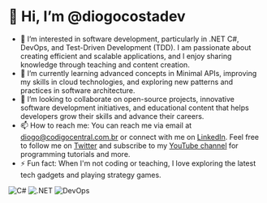 # 👋 Hi, I’m @diogocostadev

- 👀 I’m interested in software development, particularly in .NET C#, DevOps, and Test-Driven Development (TDD). I am passionate about creating efficient and scalable applications, and I enjoy sharing knowledge through teaching and content creation.
- 🌱 I’m currently learning advanced concepts in Minimal APIs, improving my skills in cloud technologies, and exploring new patterns and practices in software architecture.
- 💞️ I’m looking to collaborate on open-source projects, innovative software development initiatives, and educational content that helps developers grow their skills and advance their careers.
- 📫 How to reach me: You can reach me via email at diogo@codigocentral.com.br or connect with me on [LinkedIn](https://www.linkedin.com/in/diogocostadev). Feel free to follow me on [Twitter](https://twitter.com/diogocostadev) and subscribe to my [YouTube channel](https://www.youtube.com/diogocostadev) for programming tutorials and more.
- ⚡ Fun fact: When I'm not coding or teaching, I love exploring the latest tech gadgets and playing strategy games.

![C#](https://img.shields.io/badge/C%23-239120?style=for-the-badge&logo=c-sharp&logoColor=white)
![.NET](https://img.shields.io/badge/.NET-512BD4?style=for-the-badge&logo=dot-net&logoColor=white)
![DevOps](https://img.shields.io/badge/DevOps-007ACC?style=for-the-badge&logo=azure-pipelines&logoColor=white)


<!---
diogocostadev/diogocostadev is a ✨ special ✨ repository because its README.md (this file) appears on your GitHub profile.
You can click the Preview link to take a look at your changes.
--->
